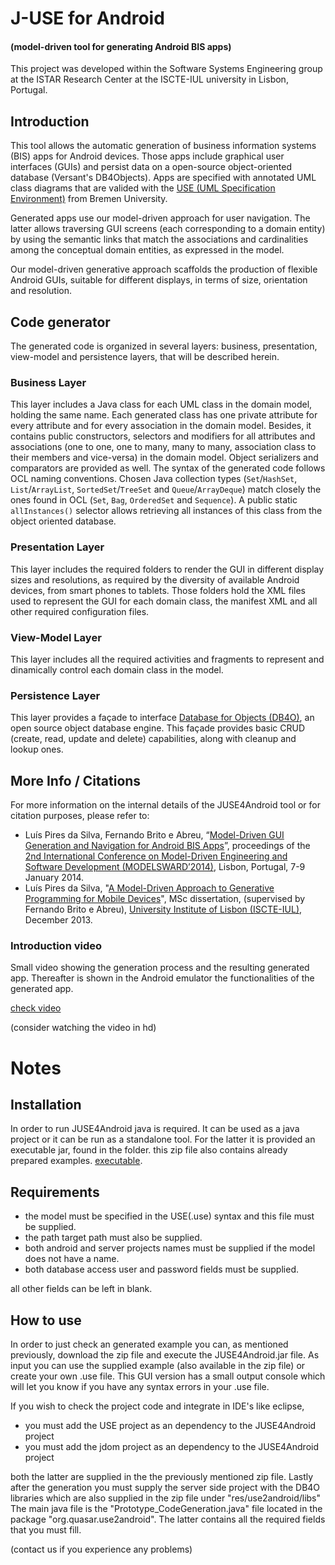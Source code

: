 # J-USE for Android
#### (model-driven tool for generating Android BIS apps)

This project was developed within the Software Systems Engineering group at the ISTAR Research Center at the ISCTE-IUL university in Lisbon, Portugal.


## Introduction
This tool allows the automatic generation of business information systems (BIS) apps for Android devices. Those apps include graphical user interfaces (GUIs) and persist data on a open-source object-oriented database (Versant's DB4Objects). Apps are specified with annotated UML class diagrams that are valided with the [USE (UML Specification Environment)](http://sourceforge.net/apps/mediawiki/useocl) from Bremen University. 

Generated apps use our model-driven approach for user navigation. The latter allows traversing GUI screens (each corresponding to a domain entity) by using the semantic links that match the associations and cardinalities among the conceptual domain entities, as expressed in the model.

Our model-driven generative approach scaffolds the production of flexible Android GUIs, suitable for different displays, in terms of size, orientation and resolution.

## Code generator
The generated code is organized in several layers: business, presentation, view-model and persistence layers, that will be described herein.

### Business Layer
This layer includes a Java class for each UML class in the domain model, holding the same name. Each generated class has one private attribute for every attribute and for every association in the domain model. Besides, it contains public constructors, selectors and modifiers for all attributes and associations (one to one, one to many, many to many, association class to their members and vice-versa) in the domain model. Object serializers and comparators are provided as well. The syntax of the generated code follows OCL naming conventions. Chosen Java collection types (`Set`/`HashSet`, `List`/`ArrayList`, `SortedSet`/`TreeSet` and `Queue`/`ArrayDeque`) match closely the ones found in OCL (`Set`, `Bag`, `OrderedSet` and `Sequence`). A public static `allInstances()` selector allows retrieving all instances of this class from the object oriented database.

### Presentation Layer
This layer includes the required folders to render the GUI in different display sizes and resolutions, as required by the diversity of available Android devices, from smart phones to tablets. Those folders hold the XML files used to represent the GUI for each domain class, the manifest XML and all other required configuration files.

### View-Model Layer
This layer includes all the required activities and fragments to represent and dinamically control each domain class in the model.

### Persistence Layer
This layer provides a façade to interface [Database for Objects (DB4O)](http://supportservices.actian.com/versant/default.html), an open source object database engine. This façade provides basic CRUD (create, read, update and delete) capabilities, along with cleanup and lookup ones.

## More Info / Citations
For more information on the internal details of the JUSE4Android tool or for citation purposes, please refer to:
  * Luís Pires da Silva, Fernando Brito e Abreu, “[Model-Driven GUI Generation and Navigation for Android BIS Apps](https://sites.google.com/site/quasarresearchgroup/ouractivity/publications)”, proceedings of the [2nd International Conference on Model-Driven Engineering and Software Development (MODELSWARD’2014)](http://www.modelsward.org/?y=2014), Lisbon, Portugal, 7-9 January 2014.
  * Luís Pires da Silva,	"[A Model-Driven Approach to Generative Programming for Mobile Devices](https://sites.google.com/site/quasarresearchgroup/ouractivity/dissertations)", MSc dissertation, (supervised by Fernando Brito e Abreu), [University Institute of Lisbon (ISCTE-IUL)](http://www.iscte-iul.pt/), December 2013.


### Introduction video
Small video showing the generation process and the resulting generated app. Thereafter is shown in the Android emulator the functionalities of the generated app.  

[check video](https://www.youtube.com/watch?v=pJ2pVSP5_FY&feature=youtu.be&vq=hd720)

(consider watching the video in hd)

# Notes
## Installation
In order to run JUSE4Android java is required. It can be used as a java project or it can be run as a standalone tool. For the latter it is provided an executable jar, found in the folder. this zip file also contains already prepared examples. [executable](https://github.com/LuisPiresSilva/juse4android/tree/master/executable).

## Requirements
 * the model must be specified in the USE(.use) syntax and this file must be supplied.
 * the path target path must also be supplied.
 * both android and server projects names must be supplied if the model does not have a name.
 * both database access user and password fields must be supplied.

all other fields can be left in blank.

## How to use
In order to just check an generated example you can, as mentioned previously, download the zip file and execute the JUSE4Android.jar file. As input you can use the supplied example (also available in the zip file) or create your own .use file. This GUI version has a small output console which will let you know if you have any syntax errors in your .use file.

If you wish to check the project code and integrate in IDE's like eclipse, 
 * you must add the USE project as an dependency to the JUSE4Android project
 * you must add the jdom project as an dependency to the JUSE4Android project

both the latter are supplied in the the previously mentioned zip file.
Lastly after the generation you must supply the server side project with the DB4O libraries which are also supplied in the zip file under "res/use2android/libs"
The main java file is the "Prototype_CodeGeneration.java" file located in the package "org.quasar.use2android". The latter contains all the required fields that you must fill.

(contact us if you experience any problems)

